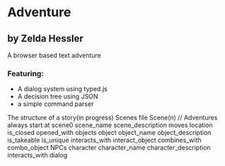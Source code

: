 # Adventure
## by Zelda Hessler
A browser based text adventure

### Featuring:
  * A dialog system using typed.js
  * A decision tree using JSON
  * a simple command parser

The structure of a story(in progress)
Scenes file
    Scene(n) // Adventures always start at scene0
        scene_name
        scene_description
        moves
            location
                is_closed
                    opened_with
        objects
            object
                object_name
                object_description
                is_takeable
                is_unique
                interacts_with
                    interact_object
                combines_with
                     combo_object
        NPCs
             character
                 character_name
                 character_description
                 interacts_with
                 dialog

